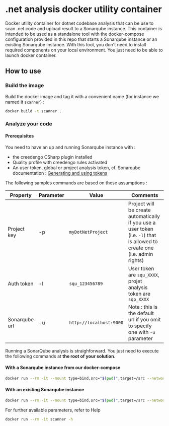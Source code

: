 .net analysis docker utility container
===========

Docker utility container for dotnet codebase analysis that can be use to scan .net code and upload result to a Sonarqube instance.
This container is intended to be used as a standalone tool with the docker-compose configuration provided in this repo that starts a Sonarqube instance or an existing Sonarqube instance.
With this tool, you don't need to install required components on your local environment. You just need to be able to launch docker container.

## How to use

### Build the image

Build the docker image and tag it with a convenient name (for instance we named it `scanner`) :

```sh
docker build -t scanner .
```

### Analyze your code

#### Prerequisites

You need to have an up and running Sonarqube instance with :
- the creedengo CSharp plugin installed
- Quality profile with creedengo rules activated
- An user token, global or project analysis token, cf. Sonarqube documentation : [Generating and using tokens](https://docs.sonarsource.com/sonarqube/latest/user-guide/user-account/generating-and-using-tokens/)

The following samples commands are based on these assumptions :

| Property      | Parameter | Value                   | Comments                                                                                                                   |
| ------------- | --------- | ----------------------- | -------------------------------------------------------------------------------------------------------------------------- |
| Project key   | -p        | `myDotNetProject`       | Project will be create automatically if you use a user token (i.e. `-l`) that is allowed to create one (i.e. admin rights) |
| Auth token    | -l        | `squ_123456789`         | User token are `squ_XXXX`, projet analysis token are `sqp_XXXX`                                                            |
| Sonarqube url | -u        | `http://localhost:9000` | Note : this is the default url if you omit to specify one with `-u` parameter                                              |

Running a SonarQube analysis is straighforward. You just need to execute the following commands at **the root of your solution**.

#### With a Sonarqube instance from our docker-compose

```sh
docker run --rm -it --mount type=bind,src="$(pwd)",target=/src --network sonarnet scanner -p myDotNetProject -u http://sonar:9000 -l squ_123456789
```

#### With an existing Sonarqube instance

```sh
docker run --rm -it --mount type=bind,src="$(pwd)",target=/src --network host scanner -p myDotNetProject -u http://localhost:9000 -l squ_123456789
```

For further available parameters, refer to Help

```sh
docker run --rm -it scanner -h
```
